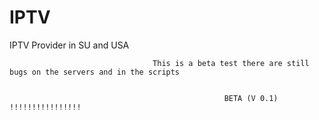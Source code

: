 # IPTV
IPTV Provider in SU and USA


                                    This is a beta test there are still bugs on the servers and in the scripts
                                                    
                                                    
                                                    BETA (V 0.1) !!!!!!!!!!!!!!!!
                                                     
                                      
